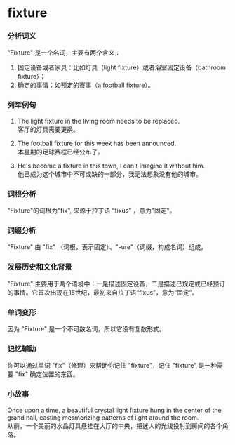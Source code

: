 # fixture

### 分析词义

  

"Fixture" 是一个名词，主要有两个含义：

  

1.  固定设备或者家具：比如灯具（light fixture）或者浴室固定设备（bathroom fixture）；
2.  确定的事情：如预定的赛事（a football fixture）。

  

### 列举例句

  

1.  The light fixture in the living room needs to be replaced.  
    客厅的灯具需要更换。
    
      
    
2.  The football fixture for this week has been announced.  
    本星期的足球赛程已经公布了。
    
      
    
3.  He's become a fixture in this town, I can't imagine it without him.  
    他已成为这个城市中不可或缺的一部分，我无法想象没有他的城市。
    
      
    

  

### 词根分析

  

"Fixture"的词根为"fix", 来源于拉丁语 “fixus” ，意为"固定"。

  

### 词缀分析

  

"Fixture" 由 "fix" （词根，表示固定）、"-ure"（词缀，构成名词）组成。

  

### 发展历史和文化背景

  

"Fixture" 主要用于两个语境中：一是描述固定设备，二是描述已规定或已经预订的事情。它首次出现在15世纪，最初来自拉丁语“fixus”，意为“固定”。

  

### 单词变形

  

因为 "Fixture" 是一个不可数名词，所以它没有复数形式。

  

### 记忆辅助

  

你可以通过单词 "fix"（修理）来帮助你记住 "fixture"，记住 "fixture" 是一种需要 "fix" 确定位置的东西。

  

### 小故事

  

Once upon a time, a beautiful crystal light fixture hung in the center of the grand hall, casting mesmerizing patterns of light around the room.  
从前，一个美丽的水晶灯具悬挂在大厅的中央，把迷人的光线投射到房间的各个角落。
